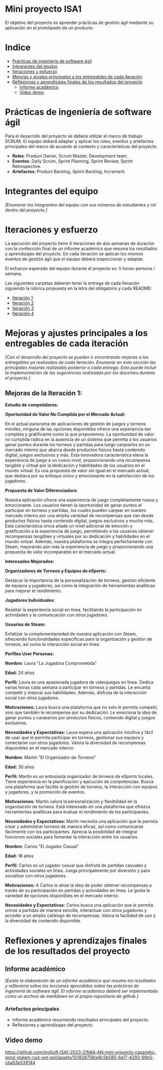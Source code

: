 # Mini proyecto ISA1

El objetivo del proyecto es aprender prácticas de gestión ágil mediante su aplicación en el prototipado de un producto.

# Indice

- [Prácticas de ingeniería de software ágil](#prácticas-de-ingeniería-de-software-ágil)
- [Integrantes del equipo](#integrantes-del-equipo)
- [Iteraciones y esfuerzo](#iteraciones-y-esfuerzo)
- [Mejoras y ajustes principales a los entregables de cada iteración](#mejoras-y-ajustes-principales-a-los-entregables-de-cada-iteración)
- [Reflexiones y aprendizajes finales de los resultados del proyecto](#reflexiones-y-aprendizajes-finales-de-los-resultados-del-proyecto)
  - [Informe académico](#informe-académico)
  - [Video demo](#video-demo)

# Prácticas de ingeniería de software ágil

Para el desarrollo del proyecto se deberá utilizar el marco de trabajo SCRUM. El equipo deberá adaptar y aplicar los roles, eventos y artefactos principales del marco de acuerdo al contexto y características del proyecto.

- **Roles**: Product Owner, Scrum Master, Development team.
- **Eventos**: Daily Scrum, Sprint Planning, Sprint Review, Sprint Retrospective.
- **Artefactos**: Product Backlog, Sprint Backlog, Increment.

# Integrantes del equipo

_[Enumerar los integrantes del equipo con sus números de estudiantes y rol dentro del proyecto.]_

# Iteraciones y esfuerzo

La ejecución del proyecto tiene 4 iteraciones de dos semanas de duración con la confección final de un informe académico que resuma los resultados y aprendizajes del proyecto. En cada iteración se aplican los mismos eventos de gestión ágil que el equipo deberá inspeccionar y adaptar.

El esfuerzo esperado del equipo durante el proyecto es: 5 horas-persona / semana.

Las siguientes carpetas deberán tener la entrega de cada iteración siguiendo la rúbrica propuesta en la letra del obligatorio y cada README:

- [Iteración 1](./iteración-1/README.md)
- [Iteración 2](./iteración-2/README.md)
- [Iteración 3](./iteración-3/README.md)
- [Iteración 4](./iteración-4/README.md)

# Mejoras y ajustes principales a los entregables de cada iteración

_[Con el desarrollo del proyecto se pueden ir encontrando mejoras a los entregables ya realizados de cada iteración. Enumerar en esta sección las principales mejoras realizadas posterior a cada entrega. Esto puede incluir la implementación de las sugerencias realizadas por los docentes durante el proyecto.]_

## Mejoras de la Iteración 1: ##
**Estudio de competidores:**

**Oportunidad de Valor No Cumplida por el Mercado Actual:**

En el actual panorama de aplicaciones de gestión de juegos y torneos móviles, ninguna de las opciones disponibles ofrece una experiencia tan completa y gratificante como la que proponemos. La oportunidad de valor no cumplida radica en la ausencia de un sistema que permita a los usuarios ganar puntos durante los torneos y partidas para luego canjearlos en un mercado interno que abarca desde productos físicos hasta contenido digital, juegos exclusivos y más. Esta innovadora característica eleva la experiencia de juego a un nuevo nivel, proporcionando una recompensa tangible y virtual por la dedicación y habilidades de los usuarios en el mundo virtual. Es una propuesta de valor sin igual en el mercado actual, que destaca por su enfoque único y emocionante en la satisfacción de los jugadores.


**Propuesta de Valor Diferenciadora:**

Nuestra aplicación ofrece una experiencia de juego completamente nueva y emocionante. Los usuarios tienen la oportunidad de ganar puntos al participar en torneos y partidas, los cuales pueden canjear en nuestro mercado interno por una amplia variedad de recompensas que van desde productos físicos hasta contenido digital, juegos exclusivos y mucho más. Esta característica única añade un nivel adicional de emoción y gratificación a la experiencia de juego, permitiendo a los usuarios obtener recompensas tangibles y virtuales por su dedicación y habilidades en el mundo virtual. Además, nuestra plataforma se integra perfectamente con Steam, mejorando aún más la experiencia de juego y proporcionando una propuesta de valor incomparable en el mercado actual.

**Interesados Mejorados:**

**Organizadores de Torneos y Equipos de eSports:**

Destacar la importancia de la personalización de torneos, gestión eficiente de equipos y jugadores, así como la integración de herramientas analíticas para mejorar el rendimiento.


**Jugadores Individuales:**

Resaltar la experiencia social en línea, facilitando la participación en actividades y la comunicación con otros jugadores.

**Usuarios de Steam:**

Enfatizar la complementariedad de nuestra aplicación con Steam, ofreciendo funcionalidades específicas para la organización y gestión de torneos, así como la interacción social en línea.

**Perfiles User Personas:**

**Nombre:** Laura "La Jugadora Comprometida"

**Edad:** 24 años

**Perfil:** Laura es una apasionada jugadora de videojuegos en línea. Dedica varias horas cada semana a participar en torneos y partidas. Le encanta competir y mejorar sus habilidades. Además, disfruta de la interacción social con otros jugadores.

**Motivaciones:** Laura busca una plataforma que no solo le permita competir, sino que también le recompense por su dedicación. Le emociona la idea de ganar puntos y canjearlos por productos físicos, contenido digital y juegos exclusivos.

**Necesidades y Expectativas:** Laura espera una aplicación intuitiva y fácil de usar que le permita participar en torneos, gestionar sus equipos y conectarse con otros jugadores. Valora la diversidad de recompensas disponibles en el mercado interno.



**Nombre:** Martín "El Organizador de Torneos"

**Edad:** 30 años

**Perfil:** Martín es un entusiasta organizador de torneos de eSports locales. Tiene experiencia en la planificación y ejecución de competencias. Busca una plataforma que facilite la gestión de torneos, la interacción con equipos y jugadores, y la promoción de eventos.

**Motivaciones:** Martín valora la personalización y flexibilidad en la organización de torneos. Está interesado en una plataforma que ofrezca herramientas analíticas para evaluar el rendimiento de los participantes.

**Necesidades y Expectativas:** Martín necesita una aplicación que le permita crear y administrar torneos de manera eficaz, así como comunicarse fácilmente con los participantes. Aprecia la posibilidad de integrar funciones sociales para fomentar la interacción entre los usuarios.



**Nombre:** Carlos "El Jugador Casual"

**Edad:** 18 años

**Perfil:** Carlos es un jugador casual que disfruta de partidas casuales y actividades sociales en línea. Juega principalmente por diversión y para socializar con otros jugadores.

**Motivaciones:** A Carlos le atrae la idea de poder obtener recompensas a través de su participación en partidas y actividades en línea. Le gusta la variedad de opciones disponibles en el mercado interno.

**Necesidades y Expectativas:** Carlos busca una aplicación que le permita unirse a partidas de manera sencilla, interactuar con otros jugadores y acceder a un amplio catálogo de recompensas. Valora la facilidad de uso y la diversidad de contenido disponible.



# Reflexiones y aprendizajes finales de los resultados del proyecto

## Informe académico

_[Existe la elaboración de un informe académico que resume los resultados y reflexiona sobre las lecciones aprendidas sobre las prácticas de ingeniería de software ágil. El informe académico deberá ser implementado como un archivo de markdown en el propio repositorio de github.]_

### Artefactos principales

- Informe académico resumiendo resultados principales del proyecto.
- Reflexiones y aprendizajes del proyecto.

## Video demo


https://github.com/IngSoft-ISA1-2023-2/N6A-AN-mini-proyecto-casaretto-gonz-malam-ruiz-sot-spil/assets/101828758/e8c5b585-6a17-4292-99e5-cba53e539144


 
